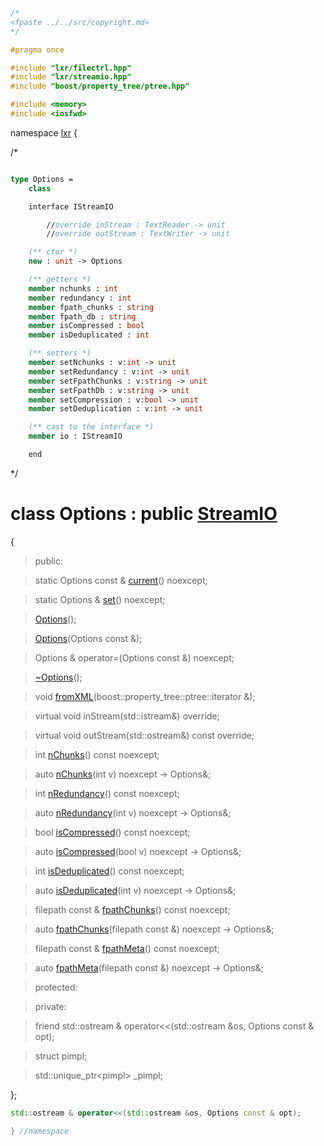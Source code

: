 ```cpp

/*
<fpaste ../../src/copyright.md>
*/

#pragma once

#include "lxr/filectrl.hpp"
#include "lxr/streamio.hpp"
#include "boost/property_tree/ptree.hpp"

#include <memory>
#include <iosfwd>

````

namespace [lxr](namespace.list) {

/*

```fsharp

type Options =
    class

    interface IStreamIO

        //override inStream : TextReader -> unit
        //override outStream : TextWriter -> unit

    (** ctor *)
    new : unit -> Options

    (** getters *)
    member nchunks : int
    member redundancy : int
    member fpath_chunks : string
    member fpath_db : string
    member isCompressed : bool
    member isDeduplicated : int

    (** setters *)
    member setNchunks : v:int -> unit
    member setRedundancy : v:int -> unit
    member setFpathChunks : v:string -> unit
    member setFpathDb : v:string -> unit
    member setCompression : v:bool -> unit
    member setDeduplication : v:int -> unit

    (** cast to the interface *)
    member io : IStreamIO

    end
```

*/

# class Options : public [StreamIO](streamio.hpp.md)

{

>public:

>static Options const & [current](options_functions.cpp.md)() noexcept;

>static Options & [set](options_functions.cpp.md)() noexcept;

>[Options](options_ctor.cpp.md)();

>[Options](options_ctor.cpp.md)(Options const &);

>Options & operator=(Options const &) noexcept;

>[~Options](options_ctor.cpp.md)();

>void [fromXML](options_functions.cpp.md)(boost::property_tree::ptree::iterator &);

>virtual void inStream(std::istream&) override;

>virtual void outStream(std::ostream&) const override;

>int [nChunks](options_functions.cpp.md)() const noexcept;

>auto [nChunks](options_functions.cpp.md)(int v) noexcept -> Options&;

>int [nRedundancy](options_functions.cpp.md)() const noexcept;

>auto [nRedundancy](options_functions.cpp.md)(int v) noexcept -> Options&;

>bool [isCompressed](options_functions.cpp.md)() const noexcept;

>auto [isCompressed](options_functions.cpp.md)(bool v) noexcept -> Options&;

>int [isDeduplicated](options_functions.cpp.md)() const noexcept;

>auto [isDeduplicated](options_functions.cpp.md)(int v) noexcept -> Options&;

>filepath const & [fpathChunks](options_functions.cpp.md)() const noexcept;

>auto [fpathChunks](options_functions.cpp.md)(filepath const &) noexcept -> Options&;

>filepath const & [fpathMeta](options_functions.cpp.md)() const noexcept;

>auto [fpathMeta](options_functions.cpp.md)(filepath const &) noexcept -> Options&;

>protected:

>private:

>friend std::ostream & operator<<(std::ostream &os, Options const & opt);

>struct pimpl;

>std::unique_ptr&lt;pimpl&gt; _pimpl;

};

```cpp
std::ostream & operator<<(std::ostream &os, Options const & opt);

} //namespace

```
